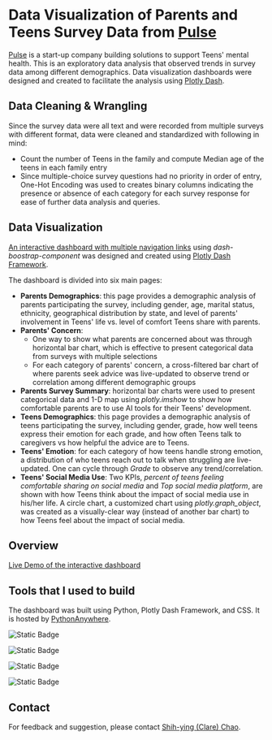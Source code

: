 # Data Visualization of Parents and Teens Survey Data from [Pulse](https://www.pulsepeers.com/)

[Pulse](https://www.pulsepeers.com/) is a start-up company building solutions to support Teens' mental health. This is an exploratory data analysis that observed trends in
survey data among different demographics. Data visualization dashboards were designed and created to facilitate the analysis using [Plotly Dash](https://dash.plotly.com/).


## Data Cleaning & Wrangling
Since the survey data were all text and were recorded from multiple surveys with different format, data were cleaned and standardized with following in mind:
- Count the number of Teens in the family and compute Median age of the teens in each family entry
- Since multiple-choice survey questions had no priority in order of entry, One-Hot Encoding was used to creates binary columns indicating the presence or absence of each category for each survey response for ease of further data analysis and queries.

## Data Visualization
[An interactive dashboard with multiple navigation links](https://clarechao.pythonanywhere.com/) using *dash-boostrap-component* was designed and created using [Plotly Dash Framework](https://dash.plotly.com/).

The dashboard is divided into six main pages:
  - **Parents Demographics**: this page provides a demographic analysis of parents participating the survey, including gender, age, marital status, ethnicity, geographical distribution by state, and level of parents' involvement in Teens' life vs. level of comfort Teens share with parents.
  - **Parents' Concern**:
    - One way to show what parents are concerned about was through horizontal bar chart, which is effective to present categorical data from surveys with multiple selections
    - For each category of parents' concern, a cross-filtered bar chart of where parents seek advice was live-updated to observe trend or correlation among different demographic groups
  - **Parents Survey Summary**: horizontal bar charts were used to present categorical data and 1-D map using *plotly.imshow* to show how comfortable parents are to use AI tools for their Teens' development.
  - **Teens Demographics**: this page provides a demographic analysis of teens participating the survey, including gender, grade, how well teens express their emotion for each grade, and how often Teens talk to caregivers vs how helpful the advice are to Teens.
  - **Teens' Emotion**: for each category of how teens handle strong emotion, a distribution of who teens reach out to talk when struggling are live-updated. One can cycle through *Grade* to observe any trend/correlation.
  - **Teens' Social Media Use**: Two KPIs, *percent of teens feeling comfortable sharing on social media* and *Top social media platform*, are shown with how Teens think about the impact of social media use in his/her life. A circle chart, a customized chart using *plotly.graph_object*, was created as a visually-clear way (instead of another bar chart) to how Teens feel about the impact of social media.

## Overview

[Live Demo of the interactive dashboard](https://www.dropbox.com/scl/fi/cy0yvkli2xefq66qy4aya/dashboard_demo.mov?rlkey=a9uvxmhdehi1mfpswbmvrgm93&st=1ofcl8u1&dl=0)

## Tools that I used to build

The dashboard was built using Python, Plotly Dash Framework, and CSS. It is hosted by [PythonAnywhere](https://www.pythonanywhere.com/).

![Static Badge](https://img.shields.io/badge/Python-%233776AB?style=for-the-badge&logo=python&logoColor=%23FFDC0F)

![Static Badge](https://img.shields.io/badge/Plotly-%233F4F75?style=for-the-badge&logo=plotly&logoColor=%23EEEEEE)

![Static Badge](https://img.shields.io/badge/CSS-%23663399?style=for-the-badge&logo=CSS&logoColor=%23FFFFFF)

![Static Badge](https://img.shields.io/badge/PythonAnywhere-%231D9FD7?style=for-the-badge&logo=PythonAnywhere&logoColor=%23FFFFFF)

## Contact

For feedback and suggestion, please contact [Shih-ying (Clare) Chao](https://www.linkedin.com/in/shihyinghuang).




